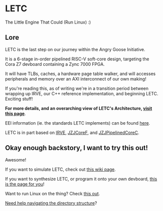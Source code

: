 # LETC

The Little Engine That Could (Run Linux) :)

## Lore

LETC is the last step on our journey within the Angry Goose Initiative.

It is a 6-stage in-order pipelined RISC-V soft-core design, targeting the Cora Z7 devboard containing a Zync 7000 FPGA.

It will have TLBs, caches, a hardware page table walker, and will accesses peripherals and memory over an AXI interconnect of our own making!

If you're reading this, as of writing we're in a transition period between wrapping up IRVE, our C++ reference implementation, and beginning LETC. Exciting stuff!

**For more details, and an overarching view of LETC's Architecture, [visit this page](https://github.com/angry-goose-initiative/wiki/wiki/LETC-Architecture-Overview)**.

EEI information (ie. the standards LETC implements) can be found [here](https://github.com/angry-goose-initiative/wiki/wiki/General-EEI-Info).

LETC is in part based on [IRVE](https://github.com/angry-goose-initiative/irve), [JZJCoreF](https://git.jekel.ca/JZJ/jzjcoref), and [JZJPipelinedCoreC](https://git.jekel.ca/JZJ/jzjpipelinedcorec).

## Okay enough backstory, I want to try this out!

Awesome!

If you want to simulate LETC, check out [this wiki page](https://github.com/angry-goose-initiative/wiki/wiki/Simulating-LETC).

If you want to synthesize LETC, or program it onto your own devboard, [this is the page for you](https://github.com/angry-goose-initiative/wiki/wiki/Synthesizing-LETC)!

Want to run Linux on the thing? Check [this out](https://github.com/angry-goose-initiative/wiki/wiki/Linux-shenanigans).

[Need help navigating the directory structure](https://github.com/angry-goose-initiative/wiki/wiki/Directory-Structure#letc)?
